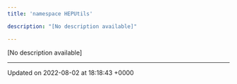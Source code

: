 ```yaml
---
title: 'namespace HEPUtils'

description: "[No description available]"

---
```







[No description available]






-------------------------------

Updated on 2022-08-02 at 18:18:43 +0000